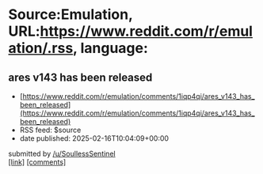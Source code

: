 # Source:Emulation, URL:https://www.reddit.com/r/emulation/.rss, language:

## ares v143 has been released
 - [https://www.reddit.com/r/emulation/comments/1iqp4qi/ares_v143_has_been_released](https://www.reddit.com/r/emulation/comments/1iqp4qi/ares_v143_has_been_released)
 - RSS feed: $source
 - date published: 2025-02-16T10:04:09+00:00

&#32; submitted by &#32; <a href="https://www.reddit.com/user/SoullessSentinel"> /u/SoullessSentinel </a> <br/> <span><a href="https://ares-emu.net">[link]</a></span> &#32; <span><a href="https://www.reddit.com/r/emulation/comments/1iqp4qi/ares_v143_has_been_released/">[comments]</a></span>

